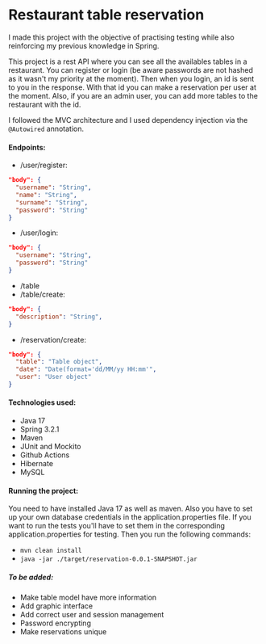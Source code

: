 # Restaurant table reservation

I made this project with the objective of practising testing while also reinforcing my previous knowledge in Spring.

This project is a rest API where you can see all the availables tables in a restaurant. You can register or login (be aware passwords are not hashed as it wasn't my priority at the moment). Then when you login, an id is sent to you in the response.
With that id you can make a reservation per user at the moment. Also, if you are an admin user, you can add more tables to the restaurant with the id.

I followed the MVC architecture and I used dependency injection via the `@Autowired` annotation.

#### Endpoints:

- /user/register:
```json
"body": {
  "username": "String",
  "name": "String",
  "surname": "String",
  "password": "String"
}
```
- /user/login:
```json
"body": {
  "username": "String",
  "password": "String"
}
```
- /table
- /table/create:
```json
"body": {
  "description": "String",
}
```
- /reservation/create:
```json
"body": {
  "table": "Table object",
  "date": "Date(format='dd/MM/yy HH:mm'",
  "user": "User object"
}
```

#### Technologies used:
- Java 17
- Spring 3.2.1
- Maven
- JUnit and Mockito
- Github Actions
- Hibernate
- MySQL

#### Running the project:

You need to have installed Java 17 as well as maven.
Also you have to set up your own database credentials in the application.properties file.
If you want to run the tests you'll have to set them in the corresponding application.properties for testing.
Then you run the following commands:
- `mvn clean install`
- `java -jar ./target/reservation-0.0.1-SNAPSHOT.jar`

##### To be added:

- Make table model have more information
- Add graphic interface
- Add correct user and session management
- Password encrypting
- Make reservations unique
